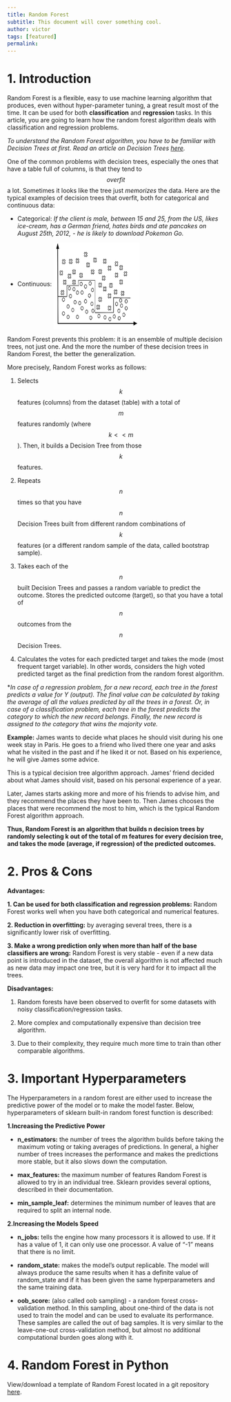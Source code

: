 ```yaml
---
title: Random Forest
subtitle: This document will cover something cool.
author: victor
tags: [featured]
permalink:
---
```


# 1.   Introduction 
Random Forest is a flexible, easy to use machine learning algorithm that produces, even without hyper-parameter tuning, a great result most of the time. It can be used for both **classification** and **regression** tasks. In this article, you are going to learn how the random forest algorithm deals with classification and regression problems.

*To understand the Random Forest algorithm, you have to be familiar with Decision Trees at first. Read an article on Decision Trees [here](https://ml-book.com/docs/cl_dt_id3/).*


One of the common problems with decision trees, especially the ones that have a table full of columns, is that they tend to $$overfit$$ a lot. Sometimes it looks like the tree just *memorizes* the data. Here are the typical examples of decision trees that overfit, both for categorical and continuous data:

- Categorical: *If the client is male, between 15 and 25, from the US, likes ice-cream, has a German friend, hates birds and ate pancakes on August 25th, 2012, - he is likely to download Pokemon Go.*

- Continuous: <img src="/uploads/doc/classification/rf_contin.PNG" alt="Continuous Data" align="middle" height="200" width="200">

Random Forest prevents this problem: it is an ensemble of multiple decision trees, not just one. And the more the number of these decision trees in Random Forest, the better the generalization.
 
More precisely, Random Forest works as follows:

1. Selects $$k$$ features (columns) from the dataset (table) with a total of $$m$$ features randomly (where $$k<<m$$). Then, it builds a Decision Tree from those $$k$$ features.

2. Repeats $$n$$ times so that you have $$n$$ Decision Trees built from different random combinations of $$k$$ features (or a different random sample of the data, called bootstrap sample).

3. Takes each of the $$n$$ built Decision Trees and passes a random variable to predict the outcome. Stores the predicted outcome (target), so that you have a total of $$n$$ outcomes from the $$n$$ Decision Trees.

4. Calculates the votes for each predicted target and takes the mode (most frequent target variable). In other words, considers the high voted predicted target as the final prediction from the random forest algorithm.

 
**In case of a regression problem, for a new record, each tree in the forest predicts a value for Y (output). The final value can be calculated by taking the average of all the values predicted by all the trees in a forest. Or, in case of a classification problem, each tree in the forest predicts the category to which the new record belongs. Finally, the new record is assigned to the category that wins the majority vote.*

**Example:**
James wants to decide what places he should visit during his one week stay in Paris. He goes to a friend who lived there one year and asks what he visited in the past and if he liked it or not. Based on his experience, he will give James some advice.

This is a typical decision tree algorithm approach. James’ friend decided about what James should visit, based on his personal experience of a year.

Later, James starts asking more and more of his friends to advise him, and they recommend the places they have been to. Then James chooses the places that were recommend the most to him, which is the typical Random Forest algorithm approach.
 
**Thus, Random Forest is an algorithm that builds n decision trees by randomly selecting k out of the total of m features for every decision tree, and takes the mode (average, if regression) of the predicted outcomes.**

# 2.   Pros & Cons
**Advantages:**

**1. Can be used for both classification and regression problems:** Random Forest works well when you have both categorical and numerical features.

**2. Reduction in overfitting:** by averaging several trees, there is a significantly lower risk of overfitting.

**3. Make a wrong prediction only when more than half of the base classifiers are wrong:** Random Forest is very stable - even if a new data point is introduced in the dataset, the overall algorithm is not affected much as new data may impact one tree, but it is very hard for it to impact all the trees.

**Disadvantages:**

1. Random forests have been observed to overfit for some datasets with noisy classification/regression tasks.

2. More complex and computationally expensive than decision tree algorithm.

3. Due to their complexity, they require much more time to train than other comparable algorithms.

# 3.   Important Hyperparameters 
The Hyperparameters in a random forest are either used to increase the predictive power of the model or to make the model faster. Below, hyperparameters of sklearn built-in random forest function is described:

**1.Increasing the Predictive Power**
- **n_estimators:** the number of trees the algorithm builds before taking the maximum voting or taking averages of predictions. In general, a higher number of trees increases the performance and makes the predictions more stable, but it also slows down the computation.

- **max_features:** the maximum number of features Random Forest is allowed to try in an individual tree. Sklearn provides several options, described in their documentation.

- **min_sample_leaf:** determines the minimum number of leaves that are required to split an internal node.

 

**2.Increasing the Models Speed**

- **n_jobs:** tells the engine how many processors it is allowed to use. If it has a value of 1, it can only use one processor. A value of “-1” means that there is no limit.

- **random_state:** makes the model’s output replicable. The model will always produce the same results when it has a definite value of random_state and if it has been given the same hyperparameters and the same training data.

- **oob_score:** (also called oob sampling) - a random forest cross-validation method. In this sampling, about one-third of the data is not used to train the model and can be used to evaluate its performance. These samples are called the out of bag samples. It is very similar to the leave-one-out cross-validation method, but almost no additional computational burden goes along with it.

# 4.   Random Forest in Python 
View/download a template of Random Forest located in a git repository [here](https://github.com/5x12/ML-Cookbook/blob/master/Classification/random_forests.ipynb).